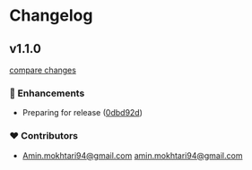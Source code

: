 # Changelog

## v1.1.0

[compare changes](https://github.com/aminmokhtari94/nuxt-rtlcss/compare/v1.0.2...v1.1.0)

### 🚀 Enhancements

- Preparing for release ([0dbd92d](https://github.com/aminmokhtari94/nuxt-rtlcss/commit/0dbd92d))

### ❤️ Contributors

- Amin.mokhtari94@gmail.com <amin.mokhtari94@gmail.com>
